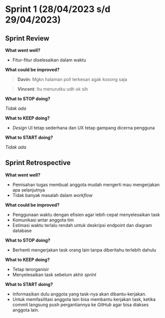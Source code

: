 # Sprint 1 (28/04/2023 s/d 29/04/2023)

## Sprint Review

**What went well?**
- Fitur-fitur diselesaikan dalam waktu

**What could be improved?**
> **Davin**: Mgkn halaman poll terkesan agak kosong saja

> **Vincent**: Itu menurutku udh ok sih

**What to STOP doing?**

*Tidak ada*

**What to KEEP doing?**
- *Design* UI tetap sederhana dan UX tetap gampang dicerna pengguna

**What to START doing?**

*Tidak ada*

## Sprint Retrospective

**What went well?**
- Pemisahan tugas membuat anggota mudah mengerti mau mengerjakan apa selanjutnya
- Tidak banyak masalah dalam *workflow*

**What could be improved?**
- Penggunaan waktu dengan efisien agar lebih cepat menyelesaikan task
- Komunikasi antar anggota tim
- Estimasi waktu terlalu rendah untuk deskripsi endpoint dan diagram database

**What to STOP doing?**
- Berhenti mengerjakan task orang lain tanpa diberitahu terlebih dahulu

**What to KEEP doing?**
- Tetap terorganisir
- Menyelesaikan task sebelum akhir *sprint*

**What to START doing?**
- Informasikan dulu anggota yang task-nya akan dibantu-kerjakan.
- Untuk memfasilitasi anggota lain bisa membantu kerjakan task, ketika commit langsung push pergantiannya ke *GitHub* agar bisa diakses anggota lain.